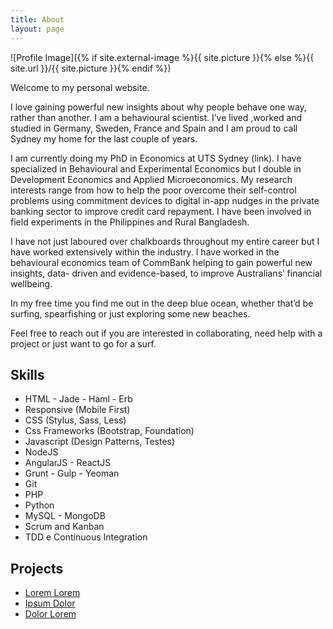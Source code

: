 ```yaml
---
title: About
layout: page
---
```

![Profile Image]({% if site.external-image %}{{ site.picture }}{% else %}{{ site.url }}/{{ site.picture }}{% endif %})

Welcome to my personal website.  

I love gaining powerful new insights about why people behave one way, rather than another. I am a behavioural scientist. I’ve lived ,worked and studied in Germany, Sweden, France and Spain and I am proud to call Sydney my home for the last couple of years.

I am currently doing my PhD in Economics at UTS Sydney (link). I have specialized in Behavioural and Experimental Economics but I double in Development Economics and Applied Microeconomics. My research interests range from how to help the poor overcome their self-control problems using commitment devices to digital in-app nudges in the private banking sector to improve credit card repayment. I have been involved in field experiments in the Philippines and Rural Bangladesh.

I have not just laboured over chalkboards throughout my entire career but I have worked extensively within the industry. I have worked in the behavioural economics team of CommBank helping to gain powerful new insights, data- driven and evidence-based, to improve Australians’ financial wellbeing.

In my free time you find me out in the deep blue ocean, whether that’d be surfing, spearfishing or just exploring some new beaches. 

Feel free to reach out if you are interested in collaborating, need help with a project or just want to go for a surf.

<h2>Skills</h2>

<ul class="skill-list">
	<li>HTML - Jade - Haml - Erb</li>
	<li>Responsive (Mobile First)</li>
	<li>CSS (Stylus, Sass, Less)</li>
	<li>Css Frameworks (Bootstrap, Foundation)</li>
	<li>Javascript (Design Patterns, Testes)</li>
	<li>NodeJS</li>
	<li>AngularJS - ReactJS</li>
	<li>Grunt - Gulp - Yeoman</li>
	<li>Git</li>
	<li>PHP</li>
	<li>Python</li>
	<li>MySQL - MongoDB</li>
	<li>Scrum and Kanban</li>
	<li>TDD e Continuous Integration</li>
</ul>

<h2>Projects</h2>

<ul>
	<li><a href="https://github.com/">Lorem Lorem</a></li>
	<li><a href="https://github.com/">Ipsum Dolor</a></li>
	<li><a href="https://github.com/">Dolor Lorem</a></li>
</ul>
